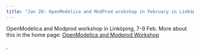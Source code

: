 ```yaml
---
title: "Jan 28: OpenModelica and ModProd wrokshop in February in Linköping"
---
```

<p>OpenModelica and Modprod workshop in Linköping, 7-9 Feb. More about this in the home page: <a href="http://www.modprod.liu.se/?l=en" target="_self">OpenModelica and Modprod&nbsp;Workshop</a></p>
<p><span style="text-decoration: underline;"><strong>&nbsp;</strong></span></p>
